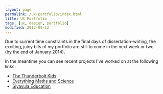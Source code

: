 ```yaml
---
layout: page
permalink: /ux-portfolio/index.html
title: UX Portfolio
tags: [ux, design, portfolio]
modified: 2013-09-13
---
```


Due to current time constraints in the final days of dissertation-writing, the exciting, juicy bits of my portfolio are still to come in the next week or two (by the end of January 2014). 

In the meantime you can see recent projects I've worked on at the following links:

* <a href="http://www.thunderboltkids.co.za">The Thunderbolt Kids</a>
* <a href="http://everythingmaths.co.za">Everything Maths and Science</a>
* <a href="http://www.siyavula.com">Siyavula Education</a>







